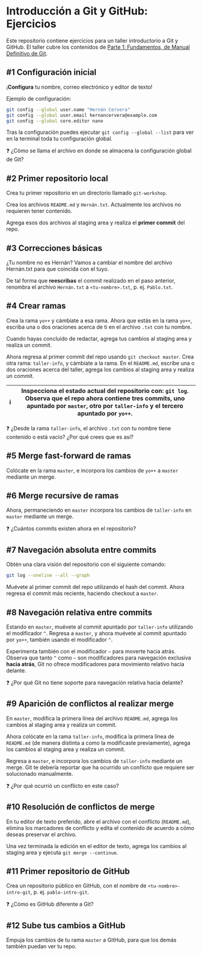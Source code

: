 # Introducción a Git y GitHub: Ejercicios

Este repositorio contiene ejercicios para un taller introductorio a Git y GitHub. El taller cubre los contenidos de [Parte 1: Fundamentos, de Manual Definitivo de Git](https://github.com/HerCerM/ManualDefinitivoGit/blob/master/Parte1_Fundamentos.md).

## #1 Configuración inicial

¡**Configura** tu nombre, correo electrónico y editor de texto!

Ejemplo de configuración:

```bash
git config --global user.name "Hernán Cervera"
git config --global user.email hernancervera@example.com
git config --global core.editor nano
```

Tras la configuración puedes ejecutar `git config --global --list` para ver en la terminal toda tu configuración global.

❓ ¿Cómo se llama el archivo en donde se almacena la configuración global de Git?

## #2 Primer repositorio local

Crea tu primer repositorio en un directorio llamado `git-workshop`.

Crea los archivos `README.md` y `Hernán.txt`. Actualmente los archivos no requieren tener contenido.

Agrega esos dos archivos al staging area y realiza el **primer commit** del repo.

## #3 Correcciones básicas

¿Tu nombre no es Hernán? Vamos a cambiar el nombre del archivo Hernán.txt para que coincida con el tuyo.

De tal forma que **reescribas** el commit realizado en el paso anterior, renombra el archivo `Hernán.txt` a `<tu-nombre>.txt`, p. ej. `Pablo.txt`.

## #4 Crear ramas

Crea la rama `yo++` y cámbiate a esa rama. Ahora que estás en la rama `yo++`, escriba una o dos oraciones acerca de ti en el archivo `.txt` con tu nombre.

Cuando hayas concluido de redactar, agrega tus cambios al staging area y realiza un commit.

Ahora regresa al primer commit del repo usando `git checkout master`. Crea otra rama: `taller-info`, y cámbiate a la rama. En el `README.md`, escribe una o dos oraciones acerca del taller, agrega los cambios al staging area y realiza un commit.


| ℹ | Inspecciona el estado actual del repositorio con: `git log`. Observa que el repo ahora contiene tres commits, uno apuntado por `master`, otro por `taller-info` y el tercero apuntado por `yo++`.
|---|---|

❓ ¿Desde la rama `taller-info`, el archivo `.txt` con tu nombre tiene contenido o está vacío? ¿Por qué crees que es así?

## #5 Merge fast-forward de ramas

Colócate en la rama `master`, e incorpora los cambios de `yo++` a `master` mediante un merge.

## #6 Merge recursive de ramas

Ahora, permaneciendo en `master` incorpora los cambios de `taller-info` en `master` mediante un merge.

❓ ¿Cuántos commits existen ahora en el repositorio?

## #7 Navegación absoluta entre commits

Obtén una clara visión del repositorio con el siguiente comando:

```bash
git log --oneline --all --graph
```

Muévete al primer commit del repo utilizando el hash del commit. Ahora regresa el commit más reciente, haciendo checkout a `master`.

## #8 Navegación relativa entre commits

Estando en `master`, muévete al commit apuntado por `taller-info` utilizando el modificador `^`. Regresa a `master`, y ahora muévete al commit apuntado por `yo++`, también usando el modificador `^`.

Experimenta también con el modificador `~` para moverte hacia atrás. Observa que tanto `^` como `~` son modificadores para navegación exclusiva **hacia atrás**, Git no ofrece modificadores para movimiento relativo hacia delante.

❓ ¿Por qué Git no tiene soporte para navegación relativa hacia delante?

## #9 Aparición de conflictos al realizar merge

En `master`, modifica la primera línea del archivo `README.md`, agrega los cambios al staging area y realiza un commit.

Ahora colócate en la rama `taller-info`, modifica la primera línea de `README.md` (de manera distinta a como la modificaste previamente), agrega los cambios al staging area y realiza un commit.

Regresa a `master`, e incorpora los cambios de `taller-info` mediante un merge. Git te debería reportar que ha ocurrido un conflicto que requiere ser solucionado manualmente.

❓ ¿Por qué ocurrió un conflicto en este caso?


## #10 Resolución de conflictos de merge

En tu editor de texto preferido, abre el archivo con el conflicto (`README.md`), elimina los marcadores de conflicto y edita el contenido de acuerdo a cómo deseas preservar el archivo.

Una vez terminada la edición en el editor de texto, agrega los cambios al staging area y ejecuta `git merge --continue`.

## #11 Primer repositorio de GitHub

Crea un repositorio público en GitHub, con el nombre de `<tu-nombre>-intro-git`, p. ej. `pablo-intro-git`.

❓ ¿Cómo es GitHub diferente a Git?

## #12 Sube tus cambios a GitHub

Empuja los cambios de tu rama `master` a GitHub, para que los demás también puedan ver tu repo.